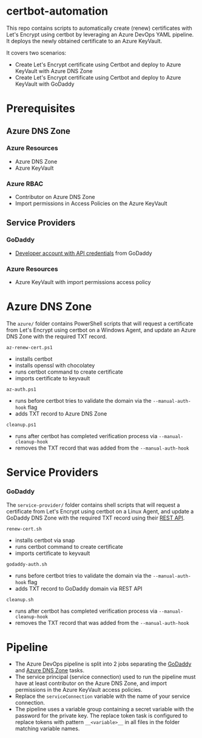 # certbot-automation

This repo contains scripts to automatically create (renew) certificates with Let's Encrypt using certbot by leveraging an Azure DevOps YAML pipeline. It deploys the newly obtained certificate to an Azure KeyVault.

It covers two scenarios: 
- Create Let's Encrypt certificate using Certbot and deploy to Azure KeyVault with Azure DNS Zone
- Create Let's Encrypt certificate using Certbot and deploy to Azure KeyVault with GoDaddy

# Prerequisites
## Azure DNS Zone
### Azure Resources
- Azure DNS Zone
- Azure KeyVault

### Azure RBAC
- Contributor on Azure DNS Zone
- Import permissions in Access Policies on the Azure KeyVault
## Service Providers 
### GoDaddy
- [Developer account with API credentials](https://developer.godaddy.com/) from GoDaddy

### Azure Resources
- Azure KeyVault with import permissions access policy

# Azure DNS Zone
The `azure/` folder contains PowerShell scripts that will request a certificate from Let's Encrypt using certbot on a Windows Agent, and update an Azure DNS Zone with the required TXT record. 

`az-renew-cert.ps1`
- installs certbot
- installs openssl with chocolatey
- runs certbot command to create certificate
- imports certificate to keyvault

`az-auth.ps1` 
- runs before certbot tries to validate the domain via the `--manual-auth-hook` flag
- adds TXT record to Azure DNS Zone

`cleanup.ps1`
- runs after certbot has completed verification process via `--manual-cleanup-hook`
- removes the TXT record that was added from the `--manual-auth-hook`

# Service Providers
### GoDaddy
The `service-provider/` folder contains shell scripts that will request a certificate from Let's Encrypt using certbot on a Linux Agent, and update a GoDaddy DNS Zone with the required TXT record using their [REST API](https://developer.godaddy.com/doc/endpoint/domains#/v1/recordReplaceTypeName). 

`renew-cert.sh` 
- installs certbot via snap
- runs certbot command to create certificate
- imports certificate to keyvault

`godaddy-auth.sh` 
- runs before certbot tries to validate the domain via the `--manual-auth-hook` flag
- adds TXT record to GoDaddy domain via REST API

`cleanup.sh`
- runs after certbot has completed verification process via `--manual-cleanup-hook`
- removes the TXT record that was added from the `--manual-auth-hook`

# Pipeline
- The Azure DevOps pipeline is split into 2 jobs separating the [GoDaddy](#godaddy) and [Azure DNS Zone](#azure-dns-zone) tasks. 
- The service principal (service connection) used to run the pipeline must have at least contributor on the Azure DNS Zone, and import permissions in the Azure KeyVault access policies. 
- Replace the `serviceConnection` variable with the name of your service connection. 
- The pipeline uses a variable group containing a secret variable with the password for the private key. The replace token task is configured to replace tokens with pattern `__<variable>__` in all files in the folder matching variable names.